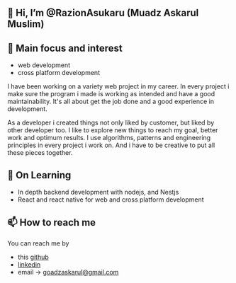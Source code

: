 ## 👋 Hi, I’m @RazionAsukaru (Muadz Askarul Muslim)

## 👀 Main focus and interest
- web development
- cross platform development 


I have been working on a variety web project in my career. In every project i make sure the program i made is working as intended and have a good maintainability. It's all about get the job done and a good experience in development.

As a developer i created things not only liked by customer, but liked by other developer too. I like to explore new things to reach my goal, better work and optimum results. I use algorithms, patterns and engineering principles in every project i work on. And i have to be creative to put all these pieces together.


## 🌱 On Learning 
- In depth backend development with nodejs, and Nestjs
- React and react native for web and cross platform development

## 📫 How to reach me 
You can reach me by 
- this [github](https://github.com/RazionAsukaru)
- [linkedin](https://www.linkedin.com/in/muadz-askarul/)
- email -> goadzaskarul@gmail.com
